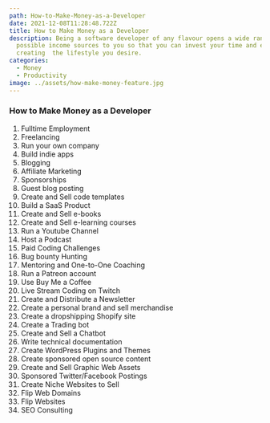 ```yaml
---
path: How-to-Make-Money-as-a-Developer
date: 2021-12-08T11:28:48.722Z
title: How to Make Money as a Developer
description: Being a software developer of any flavour opens a wide range of
  possible income sources to you so that you can invest your time and energy in
  creating  the lifestyle you desire.
categories:
  - Money
  - Productivity
image: ../assets/how-make-money-feature.jpg
---
```

### How to Make Money as a Developer

1. Fulltime Employment
2. Freelancing
3. Run your own company
4. Build indie apps
5. Blogging
6. Affiliate Marketing
7. Sponsorships
8. Guest blog posting
9. Create and Sell code templates
10. Build a SaaS Product
11. Create and Sell e-books
12. Create and Sell e-learning courses
13. Run a Youtube Channel
14. Host a Podcast
15. Paid Coding Challenges
16. Bug bounty Hunting
17. Mentoring and One-to-One Coaching
18. Run a Patreon account
19. Use Buy Me a Coffee
20. Live Stream Coding on Twitch
21. Create and Distribute a Newsletter
22. Create a personal brand and sell merchandise
23. Create a dropshipping Shopify site
24. Create a Trading bot
25. Create and Sell a Chatbot
26. Write technical documentation
27. Create WordPress Plugins and Themes
28. Create sponsored open source content
29. Create and Sell Graphic Web Assets
30. Sponsored Twitter/Facebook Postings
31. Create Niche Websites to Sell
32. Flip Web Domains
33. Flip Websites
34. SEO Consulting